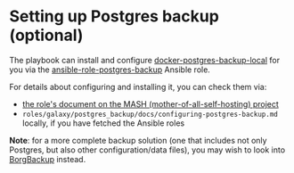 <!--
SPDX-FileCopyrightText: 2021 foxcris
SPDX-FileCopyrightText: 2021 - 2024 Slavi Pantaleev
SPDX-FileCopyrightText: 2024 - 2025 Suguru Hirahara

SPDX-License-Identifier: AGPL-3.0-or-later
-->

# Setting up Postgres backup (optional)

The playbook can install and configure [docker-postgres-backup-local](https://github.com/prodrigestivill/docker-postgres-backup-local) for you via the [ansible-role-postgres-backup](https://github.com/mother-of-all-self-hosting/ansible-role-postgres-backup) Ansible role.

For details about configuring and installing it, you can check them via:
- [the role's document on the MASH (mother-of-all-self-hosting) project](https://github.com/mother-of-all-self-hosting/ansible-role-postgres-backup/blob/main/docs/configuring-postgres-backup.md)
- `roles/galaxy/postgres_backup/docs/configuring-postgres-backup.md` locally, if you have fetched the Ansible roles

**Note**: for a more complete backup solution (one that includes not only Postgres, but also other configuration/data files), you may wish to look into [BorgBackup](configuring-playbook-backup-borg.md) instead.
